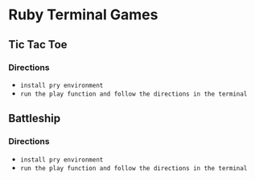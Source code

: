 # Ruby Terminal Games

## Tic Tac Toe
### Directions
- `install pry environment`
- `run the play function and follow the directions in the terminal`


## Battleship
### Directions
- `install pry environment`
- `run the play function and follow the directions in the terminal`
